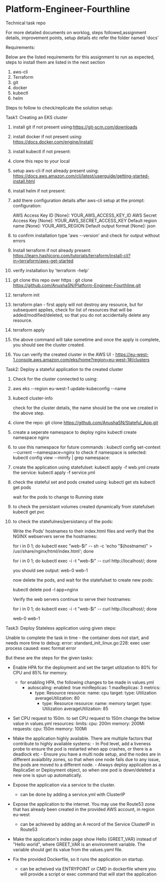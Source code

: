# Platform-Engineer-Fourthline
Technical task repo

For more detailed documents on worklog, steps followed,assignment details, improvement points, setup details etc refer the folder named 'docs'


Requirements:

Below are the listed requirements for this assignment to run as expected, steps to install them are listed in the next section
1. aws-cli
2. Terraform
3. git
4. docker
5. kubectl
6. helm

Steps to follow to check/replicate the solution setup:

Task1: Creating an EKS cluster

1. install git if not present using:https://git-scm.com/downloads

2. install docker if not present using: https://docs.docker.com/engine/install/

3. install kubectl if not present: 

4. clone this repo to your local
5. setup aws-cli if not already present using: https://docs.aws.amazon.com/cli/latest/userguide/getting-started-install.html
6. install helm if not present: 
7. add there configuration details after aws-cli setup at the prompt:
   configuration:

   AWS Access Key ID [None]: YOUR_AWS_ACCESS_KEY_ID
   AWS Secret Access Key [None]: YOUR_AWS_SECRET_ACCESS_KEY
   Default region name [None]: YOUR_AWS_REGION
   Default output format [None]: json
   
4. to confirm installation type 'aws --version' and check for output without errors

5. Install terraform if not already present: https://learn.hashicorp.com/tutorials/terraform/install-cli?in=terraform/aws-get-started

6. verify installation by 'terraform -help'

7. git clone this repo over https : git clone https://github.com/AnushaSN/Platform-Engineer-Fourthline.git

8. terraform init

9. terraform plan - first apply will not destroy any resource, but for subsequent applies, check for list of resources that will be added/modified/deleted, so that you do not accidentally delete any resource.

10. terraform apply

11. the above command will take sometime and once the apply is complete, you should see the cluster created.

12. You can verify the created cluster in the AWS UI - https://eu-west-1.console.aws.amazon.com/eks/home?region=eu-west-1#/clusters

Task2: Deploy a stateful application to the created cluster

1. Check for the cluster connected to using:

2. aws eks --region eu-west-1 update-kubeconfig --name <cluster-name>

3. kubectl cluster-info
   
   check for the cluster details, the name should be the one we created in the above step.

4. clone the repo: git clone https://github.com/AnushaSN/Stateful_App.git

5. create a seperate namespace to deploy nginx
   kubectl create namespace nginx

6. to use this namespace for future commands :
   kubectl config set-context --current --namespace=nginx
   to check if namespace is selected:
   kubectl config view --minify | grep namespace:

7. create the application using statefulset:
   kubectl apply -f web.yml
   create the service:
   kubectl apply -f service.yml

8. check the stateful set and pods created using:
   kubectl get sts
   kubectl get pods
  
   wait for the pods to change to Running state
  
9. to check the persistant volumes created dynamically from statefulset:
      kubectl get pvc
   
10. to check the statefulnes/persistancy of the pods:
   
      Write the Pods' hostnames to their index.html files and verify that the NGINX webservers serve the hostnames:
   
      for i in 0 1; do kubectl exec "web-$i" -- sh -c 'echo "$(hostname)" > /usr/share/nginx/html/index.html'; done
   
      for i in 0 1; do kubectl exec -i -t "web-$i" -- curl http://localhost/; done
   
      you should see output:
      web-0
      web-1
   
      now delete the pods, and wait for the statefulset to create new pods:
   
      kubectl delete pod -l app=nginx
   
      Verify the web servers continue to serve their hostnames:

      for i in 0 1; do kubectl exec -i -t "web-$i" -- curl http://localhost/; done
   
      web-0
      web-1
  
Task3: Deploy Stateless application using given steps:
   
Unable to complete the task in time - the container does not start, and needs more time to debug: error: standard_init_linux.go:228: exec user process caused: exec format error
   
   But these are the steps for the given tasks:
   
   - Enable HPA for the deployment and set the target utilization to 80% for CPU and 85% for memory.
      -  for enabling HPA, the following changes to be made in values.yml
            -  autoscaling:
               enabled: true
               minReplicas: 1
               maxReplicas: 3
               metrics:
               - type: Resource
                 resource:
                  name: cpu
                  target:
                     type: Utilization
                     averageUtilization: 80
                  - type: Resource
                 resource:
                  name: memory
                  target:
                     type: Utilization
                     averageUtilization: 85
   - Set CPU request to 150m.
      to set CPU request to 150m change the below value in values.yml
         resources:
         limits:
            cpu: 200m
            memory: 200Mi
         requests:
            cpu: 150m
            memory: 100Mi
         
   - Make the application highly available.
      There are multiple factors that contribute to highly available systems:
         - In Pod level, add a liveness probe to ensure the pod is restarted when app crashes, or there is a deadlock etc
         - Ensure you have a multi node setup, and the nodes are in different avaialblity zones, so that when one node fails due to any issue, the pods are moved to a different node.
         - Always deploy application as a ReplicaSet or Deployment object, so when one pod is down/deleted a new one is spun up automatically.
   
   - Expose the application via a service to the cluster.
      - can be done by adding a service.yml with ClusterIP
   
   - Expose the application to the internet. You may use the Route53 zone that has already been created in the provided AWS account, in region eu-west
      - can be achieved by adding an A record of the Service ClusterIP in Route53
   
   - Make the application's index page show Hello {GREET_VAR} instead of "Hello world", where GREET_VAR is an environment variable. The variable should get its value from the values.yaml file.
   
   - Fix the provided Dockerfile, so it runs the application on startup.
      - can be acheived via ENTRYPOINT or CMD in dockerfile where you will provide a script or exec command that will start the application
   
   
